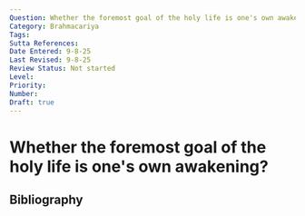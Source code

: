 ```yaml
---
Question: Whether the foremost goal of the holy life is one's own awakening?
Category: Brahmacariya
Tags: 
Sutta References: 
Date Entered: 9-8-25
Last Revised: 9-8-25
Review Status: Not started
Level: 
Priority: 
Number: 
Draft: true
---
```


# Whether the foremost goal of the holy life is one's own awakening?

## Bibliography

<!-- 

Notes:



-->